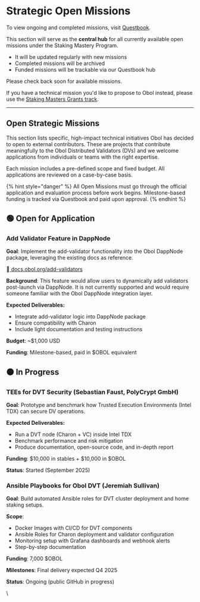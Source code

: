 # Strategic Open Missions

To view ongoing and completed missions, visit [Questbook](https://questbook.app/dashboard/?grantId=68d79449306fa3a0a64b88e9\&chainId=10).

This section will serve as the **central hub** for all currently available open missions under the Staking Mastery Program.

* It will be updated regularly with new missions
* Completed missions will be archived
* Funded missions will be trackable via our Questbook hub

Please check back soon for available missions.

If you have a technical mission you'd like to propose to Obol instead, please use the [Staking Masters Grants track](../grants-track-for-staking-masters.md).

***

## Open Strategic Missions

This section lists specific, high-impact technical initiatives Obol has decided to open to external contributors. These are projects that contribute meaningfully to the Obol Distributed Validators (DVs) and we welcome applications from individuals or teams with the right expertise.

Each mission includes a pre-defined scope and fixed budget. All applications are reviewed on a case-by-case basis.

{% hint style="danger" %}
All Open Missions must go through the official application and evaluation process before work begins. Milestone-based funding is tracked via Questbook and paid upon approval.
{% endhint %}

## 🟢 Open for Application

### Add Validator Feature in DappNode

**Goal**: Implement the add-validator functionality into the Obol DappNode package, leveraging the existing docs as reference.

🔗[ docs.obol.org/add-validators](https://docs.obol.org/advanced-and-troubleshooting/advanced/add-validators)

**Background**: This feature would allow users to dynamically add validators post-launch via DappNode. It is not currently supported and would require someone familiar with the Obol DappNode integration layer.

**Expected Deliverables:**

* Integrate add-validator logic into DappNode package
* Ensure compatibility with Charon
* Include light documentation and testing instructions

**Budget**: \~$1,000 USD&#x20;

**Funding**: Milestone-based, paid in $OBOL equivalent

## 🟠 In Progress

### TEEs for DVT Security (Sebastian Faust, PolyCrypt GmbH)

**Goal**: Prototype and benchmark how Trusted Execution Environments (Intel TDX) can secure DV operations.

**Expected Deliverables:**

* Run a DVT node (Charon + VC) inside Intel TDX
* Benchmark performance and risk mitigation
* Produce documentation, open-source code, and in-depth report

**Funding**: $10,000 in stables + $10,000 in $OBOL

**Status**: Started (September 2025)

### Ansible Playbooks for Obol DVT (Jeremiah Sullivan)

**Goal**: Build automated Ansible roles for DVT cluster deployment and home staking setups.

**Scope**:

* Docker Images with CI/CD for DVT components
* Ansible Roles for Charon deployment and validator configuration
* Monitoring setup with Grafana dashboards and webhook alerts
* Step-by-step documentation

**Funding**: 7,000 $OBOL

**Milestones**: Final delivery expected Q4 2025

**Status**: Ongoing (public GitHub in progress)

\
